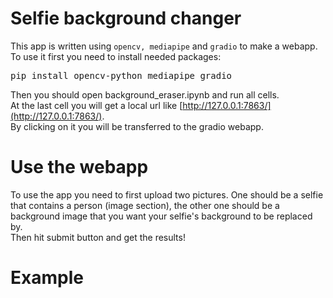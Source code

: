 # Selfie background changer 

This app is written using ``opencv, mediapipe`` and ``gradio`` to make a webapp.<br>
To use it first you need to install needed packages:<br>
<pre>
pip install opencv-python mediapipe gradio
</pre>
Then you should open background_eraser.ipynb and run all cells.<br>
At the last cell you will get a local url like [http://127.0.0.1:7863/](http://127.0.0.1:7863/). <br>By clicking on it you will be transferred to the gradio webapp.<br>

# Use the webapp
To use the app you need to first upload two pictures. One should be a selfie that contains a person (image section), the other one should be a background image that you want your selfie's background to be replaced by.<br>
Then hit submit button and get the results!<br>

# Example
